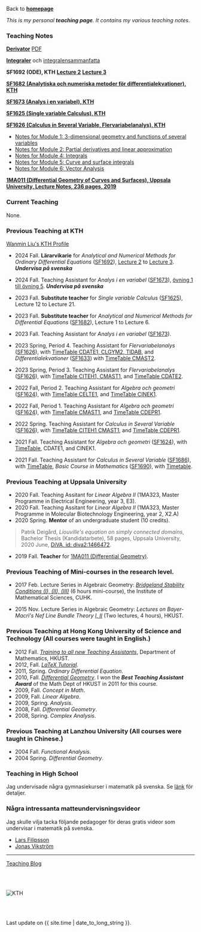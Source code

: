 Back to [**homepage**](https://wanminliu.github.io)




_This is my personal **teaching page**. It contains my various teaching notes._



### Teaching Notes

[**Derivator**](https://wanminliu.github.io/KTH/Derivator/Derivator.html) [PDF](https://wanminliu.github.io/KTH/Derivator/Derivator.pdf)

[**Integraler**](https://wanminliu.github.io/HiG/integralen.html) och [integralensammanfatta](https://wanminliu.github.io/HiG/integralensammanfatta.html)

**SF1692 (ODE), KTH** [**Lecture 2**](https://wanminliu.github.io/KTH/ODE/SF1692F2.html)
[**Lecture 3**](https://wanminliu.github.io/KTH/ODE/SF1692F3.html)

[**SF1682 (Analytiska och numeriska metoder för differentialekvationer), KTH**](https://wanminliu.github.io/KTH/ODE/ODE.html)
 
[**SF1673 (Analys i en variabel), KTH**](https://wanminliu.github.io/KTH/SF1673/index)

[**SF1625 (Single variable Calculus), KTH**](https://wanminliu.github.io/KTH/SF1625)

[**SF1626 (Calculus in Several Variable, Flervariabelanalys), KTH**](https://www.kth.se/student/kurser/kurs/SF1626)

*  [Notes for Module 1: 3-dimensional geometry and functions of several variables](https://wanminliu.github.io/KTH/M1/SF1626VT22M1.html)
*  [Notes for Module 2: Partial derivatives and linear approximation](https://wanminliu.github.io/KTH/M2/SF1626VT22M2.html)
*  [Notes for Module 4: Integrals](https://wanminliu.github.io/KTH/M4/SF1626M4.html)
*  [Notes for Module 5: Curve and surface integrals](https://wanminliu.github.io/KTH/M5/SF1626VT22M5.html)
*  [Notes for Module 6: Vector Analysis](https://wanminliu.github.io/KTH/M6/SF1626VT22M6.html)

[**1MA011 (Differential Geometry of Curves and Surfaces), Uppsala University, Lecture Notes, 236 pages, 2019**](https://wanminliu.github.io/doc/DG/DG.html)


### Current Teaching
None.

### Previous Teaching at KTH

[Wanmin Liu's KTH Profile](https://www.kth.se/profile/wanmin/)

* 2024 Fall.  **Lärarvikarie** for *Analytical and Numerical Methods for Ordinary Differential Equations* ([SF1692](https://www.kth.se/student/kurser/kurs/SF1692)), [Lecture 2](https://wanminliu.github.io/KTH/ODE/SF1692F2.html) to [Lecture 3](https://wanminliu.github.io/KTH/ODE/SF1692F3.html). _**Undervisa på svenska**_

* 2024 Fall.  Teaching Assistant for *Analys i en variabel* ([SF1673](https://www.kth.se/student/kurser/kurs/SF1673)), [övning 1 till  övning 5](https://wanminliu.github.io/KTH/SF1673.html).  _**Undervisa på svenska**_


* 2023 Fall.  **Substitute teacher** for *Single variable Calculus* ([SF1625](https://wanminliu.github.io/KTH/SF1625)), Lecture 12 to Lecture 21.

* 2023 Fall.  **Substitute teacher** for *Analytical and Numerical Methods for Differential Equations* ([SF1682](https://canvas.kth.se/courses/41658)), Lecture 1 to Lecture 6.

* 2023 Fall.  Teaching Assistant for *Analys i en variabel* ([SF1673](https://www.kth.se/student/kurser/kurs/SF1673)). 

* 2023 Spring, Period 4. Teaching Assistant for *Flervariabelanalys* ([SF1626](https://canvas.kth.se/courses/37846)), with [TimeTable CDATE1, CLGYM2, TIDAB](https://cloud.timeedit.net/kth/web/public01/ri160794X50Z06Q6Z96g0YY0y0066YX0709gQY6Q57264697X4478w27Y5o7o7Zr4QxQ0.html), and *Differentialekvationer* ([SF1633](https://canvas.kth.se/courses/38810)) with [TimeTable CMAST2](https://cloud.timeedit.net/kth/web/public01/ri166795X50Z0XQ6Z46g9Y60y9016Y0200QgQY6Q572806774Y747ZrwoxQo.html).

* 2023 Spring, Period 3. Teaching Assistant for *Flervariabelanalys* ([SF1626](https://canvas.kth.se/courses/37846)), with [TimeTable CITEH1, CMAST1](https://cloud.timeedit.net/kth/web/public01/ri150774X91Z06Q6Z96g0YY0y0066YX0709gQY6Q55264097X4478w17Y5o7o5Zr4QxQ0.html), and [TimeTable CDATE2](https://cloud.timeedit.net/kth/web/public01/ri150774X91Z06Q6Z96g0YY0y0066YX0709gQY6Q55264097X4478653w51x24r647Y50oQ7Z1YoXQ7.html).


* 2022 Fall, Period 2. Teaching Assistant for *Algebra och geometri* ([SF1624](https://www.kth.se/social/course/SF1624/)), with [TimeTable  CELTE1](https://cloud.timeedit.net/kth/web/public01/ri170664X35Z56Q6Z96g0YY5y0066YX0709gQY6Q50264596X4878033w51x21r827Y50oQ7Z1YoXQ7.html), and [TimeTable CINEK1](https://cloud.timeedit.net/kth/web/public01/ri170664X35Z56Q6Z96g0YY5y0066YX0709gQY6Q50264596X4878133w51x51r827Y50oQ7Z1YoXQ7.html).
* 2022 Fall, Period 1. Teaching Assistant for *Algebra och geometri* ([SF1624](https://www.kth.se/social/course/SF1624/)), with [TimeTable CMAST1](https://cloud.timeedit.net/kth/web/public01/ri160604X14Z56Q6Z96g0YY0y0066YX0709gQY6Q53264596X4878673Y51X791927Y507Q7.html), and [TimeTable CDEPR1](https://cloud.timeedit.net/kth/web/public01/ri160604X14Z56Q6Z96g0YY0y0066YX0703gQY6Q53264596X4177459Y50X538298Y517Q7.html).

* 2022 Spring. Teaching Assistant for *Calculus in Several Variable* ([SF1626](https://canvas.kth.se/courses/31806)), with [TimeTable CITEH1 CMAST1](https://cloud.timeedit.net/kth/web/public01/ri.html?h=t&sid=7&p=20220117.x%2C20220306.x&objects=203502.9%2C203509.9%2C448906.10&ox=0&types=0&fe=0), and [TimeTable CDEPR1](https://cloud.timeedit.net/kth/web/public01/ri.html?h=t&sid=7&p=20220117.x%2C20220306.x&objects=203502.9%2C203509.9%2C448908.10%2C386518.16&ox=0&types=0&fe=0).
* 2021 Fall. Teaching Assistant for *Algebra och geometri* ([SF1624](https://kth.instructure.com/courses/27038)), with [TimeTable](https://cloud.timeedit.net/kth/web/public01/ri.html?h=t&sid=7&p=20211101.x%2C20211219.x&objects=203502.9%2C203509.9%2C443947.10%2C386461.16%2C-1%2C443880.10%2C203502.9%2C203509.9&ox=0&types=0&fe=0&info=f#), CDATE1, and CINEK1.
* 2021 Fall. Teaching Assistant for *Calculus in Several Variable* ([SF1686](https://canvas.kth.se/courses/27075)), with [TimeTable](https://cloud.timeedit.net/kth/web/public01/ri176505X20Z5XQ6Z76g8Y60y9066Y05006gQY6Q532805754Y08X7974Y47Q0.html), *Basic Course in Mathematics* ([SF1690](https://canvas.kth.se/courses/27072)), with [Timetable](https://cloud.timeedit.net/kth/web/public01/ri178504X20Z58Q6Z96g0YY0y6066YX080QgQY6Q5326257505777.html).

### Previous Teaching at Uppsala University

* 2020 Fall. Teaching Assitant for *Linear Algebra II* (1MA323, Master Programme in Electrical Engineering, year 3, E3).
* 2020 Fall. Teaching Assitant for *Linear Algebra II* (1MA323, Master Programme in Molecular Biotechnology Engineering, year 2, X2.A)
* 2020 Spring. **Mentor** of an undergraduate student (10 credits).
 > Patrik Deigård, *Liouville's equation on simply connected domains*, Bachelor Thesis (Kandidatarbete), 58 pages, Uppsala University, 2020 June, [DiVA, id: diva2:1466472](https://urn.kb.se/resolve?urn=urn:nbn:se:uu:diva-419483).
 
* 2019 Fall. **Teacher** for [1MA011 (Differential Geometry)](https://wanminliu.github.io/doc/DG/DG.html).


### Previous Teaching of Mini-courses in the research level.

* 2017 Feb. Lecture Series in Algebraic Geometry: _[Bridgeland Stability Conditions (I), (II), (III)](http://www.ims.cuhk.edu.hk/activities/conferences/mist/2017/mist_2017-i_3-14feb2017/)_ (6 hours mini-course), the Institute of Mathematical Sciences, CUHK.

* 2015 Nov. Lecture Series in Algebraic Geometry: _Lectures on Bayer-Macrì's Nef Line Bundle Theory [I, II](https://www.math.hkust.edu.hk/events/?menu=18)_ (Two lectures, 4 hours), HKUST.

### Previous Teaching at Hong Kong University of Science and Technology (All courses were taught in English.)

* 2012 Fall. [*Training to all new Teaching Assistants*](https://wanminliu.github.io/doc/Tutorial/Tutorial_Training.pdf), Department of Mathematics, HKUST. 
* 2012, Fall. [*LaTeX  Tutorial*](https://wanminliu.github.io/doc/introLaTeX.pdf). 
* 2011, Spring. *Ordinary Differential Equation*.
* 2010, Fall. [*Differential Geometry*](https://wanminliu.github.io/doc/DG2010/DG2010_Liu.html). I won the _**Best Teaching Assistant Award**_ of the Math Dept of HKUST in 2011 for this course.
* 2009, Fall. *Concept in Math*.
* 2009, Fall. *Linear Algebra*.
* 2009, Spring. *Analysis*.
* 2008, Fall. *Differential Geometry*.
* 2008, Spring. *Complex Analysis*.

### Previous Teaching at Lanzhou University (All courses were taught in Chinese.)


* 2004 Fall. *Functional Analysis*. 
* 2004 Spring. *Differential Geometry*.

### Teaching in High School 

Jag undervisade några gymnasiekurser i matematik på svenska. Se [länk](https://wanminliu.github.io/gymnasium/) för detaljer.

### Några intressanta matteundervisningsvideor

Jag skulle vilja tacka följande pedagoger för deras gratis videor som undervisar i matematik på svenska.

* [Lars Filipsson](https://www.youtube.com/@lasrfilipsson)
* [Jonas Vikström](https://www.youtube.com/@vikstromjonas)


------
[Teaching Blog](https://wanminliu.wordpress.com/category/teaching/)



<br/><br/>

<img src="https://wanminliu.github.io//pic/KTH20231129.jpg" alt="KTH" id="width:100%;height:auto;">

<br/><br/>
<p>Last update on {{ site.time | date_to_long_string }}.</p>

<script async src="https://www.googletagmanager.com/gtag/js?id=G-6X136VZ9Z5"></script>
<script>
  window.dataLayer = window.dataLayer || [];
  function gtag(){dataLayer.push(arguments);}
  gtag('js', new Date());

  gtag('config', 'G-6X136VZ9Z5');
</script>